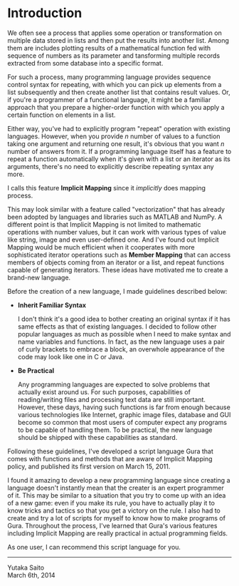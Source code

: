 # Introduction

We often see a process that applies some operation or transformation
on multiple data stored in lists and then put the results into another list.
Among them are includes plotting results of a mathematical function fed with sequence of numbers as its parameter
and tansforming multiple records extracted from some database into a specific format.

For such a process, many programming language provides sequence control syntax for repeating,
with which you can pick up elements from a list subsequently
and then create another list that contains result values.
Or, if you're a programmer of a functional language,
it might be a familiar approach that you prepare a higher-order function
with which you apply a certain function on elements in a list.

Either way, you've had to explicitly program "repeat" operation with existing languages.
However, when you provide *n* number of values to a function taking one argument and returning one result,
it's obvious that you want *n* number of answers from it.
If a programming language itself has a feature to repeat a function automatically
when it's given with a list or an iterator as its arguments,
there's no need to explicitly describe repeating syntax any more.

I calls this feature **Implicit Mapping** since it *implicitly* does mapping process.

This may look similar with a feature called "vectorization"
that has already been adopted by languages and libraries such as MATLAB and NumPy.
A different point is that Implicit Mapping is not limited to mathematic operations with number values,
but it can work with various types of value like string, image and even user-defined one.
And I've found out Implicit Mapping would be much efficient when it cooperates with
more sophisticated iterator operations such as **Member Mapping** that can access members
of objects coming from an iterator or a list,
and repeat functions capable of generating iterators.
These ideas have motivated me to create a brand-new language.

Before the creation of a new language, I made guidelines described below:

* __Inherit Familiar Syntax__

  I don't think it's a good idea to bother creating an original syntax
  if it has same effects as that of existing languages.
  I decided to follow other popular languages as much as possible
  when I need to make syntax and name variables and functions.
  In fact, as the new language uses a pair of curly brackets to embrace a block,
  an overwhole appearance of the code may look like one in C or Java.

* __Be Practical__

  Any programming languages are expected to solve problems that actually exist around us.
  For such purposes, capabilities of reading/writing files and processing text data are still important.
  However, these days, having such functions is far from enough
  because various technologies like Internet, graphic image files, database and GUI become so common
  that most users of computer expect any programs to be capable of handling them.
  To be practical, the new language should be shipped with these capabilities as standard.

Following these guidelines, I've developed a script language Gura
that comes with functions and methods that are aware of Implicit Mapping policy,
and published its first version on March 15, 2011.

I found it amazing to develop a new programming language
since creating a language doesn't instantly mean that the creater is an expert programmer of it.
This may be similar to a situation that you try to come up with an idea of a new game:
even if you make its rule, you have to actually play it to know tricks and tactics
so that you get a victory on the rule.
I also had to create and try a lot of scripts for myself to know how to make programs of Gura.
Throughout the process, I've learned that Gura's various features including Implicit Mapping
are really practical in actual programming fields.

As one user, I can recommend this script language for you.

--------
Yutaka Saito  
March 6th, 2014

